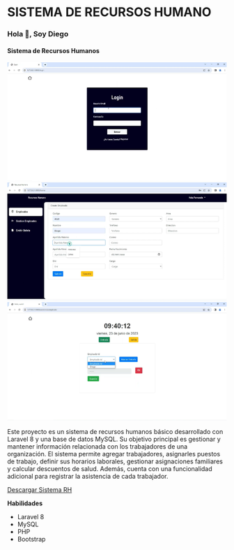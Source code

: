 # SISTEMA DE RECURSOS HUMANO
### Hola 👋, Soy Diego
#### Sistema de Recursos Humanos 
![Sistema de Recursos Humanos ](https://raw.githubusercontent.com/DiegoMelendezH/SistemaRecursosHumano/main/Captura%20de%20pantalla%202023-09-21%20212830.png)
![Sistema de Recursos Humanos ](https://raw.githubusercontent.com/DiegoMelendezH/SistemaRecursosHumano/main/Captura%20de%20pantalla%202023-09-21%20212631.png)
![Sistema de Recursos Humanos ](https://raw.githubusercontent.com/DiegoMelendezH/SistemaRecursosHumano/main/Captura%20de%20pantalla%202023-09-21%20212726.png)

Este proyecto es un sistema de recursos humanos básico desarrollado con Laravel 8 y una base de datos MySQL. Su objetivo principal es gestionar y mantener información relacionada con los trabajadores de una organización. El sistema permite agregar trabajadores, asignarles puestos de trabajo, definir sus horarios laborales, gestionar asignaciones familiares y calcular descuentos de salud. Además, cuenta con una funcionalidad adicional para registrar la asistencia de cada trabajador. 

[Descargar Sistema RH](https://drive.google.com/drive/folders/146R4DwECun5FDgnGS-BW1qEP3K8aIgTx?usp=sharing)

**Habilidades**
- Laravel 8
- MySQL 
- PHP 
- Bootstrap

